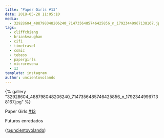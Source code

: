 ```yaml
---
title: "Paper Girls #13"
date: 2018-05-28 11:05:10
media: 
  - 32928604_488798048206240_7147356485746425856_n_17923449967138167.jpg
tags: 
  - cliffchiang
  - briankvaughan
  - cifi
  - timetravel
  - comic
  - tebeos
  - papergirls
  - microresena
  - 13
template: instagram
author: uncientovolando
---
```


{% gallery "32928604_488798048206240_7147356485746425856_n_17923449967138167.jpg" %}

Paper Girls [#13](/tags/13)

Futuros enredados

([@uncientovolando](https://instagram.com/uncientovolando))

